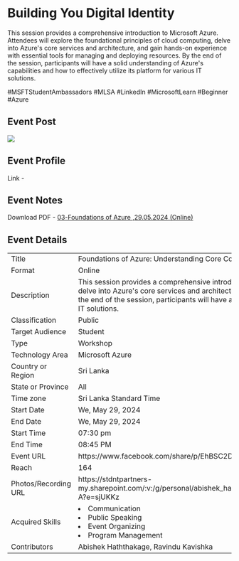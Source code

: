 # Building You Digital Identity

This session provides a comprehensive introduction to Microsoft Azure. Attendees will explore the foundational principles of cloud computing, delve into Azure's core services and architecture, and gain hands-on experience with essential tools for managing and deploying resources. By the end of the session, participants will have a solid understanding of Azure's capabilities and how to effectively utilize its platform for various IT solutions.


#MSFTStudentAmbassadors #MLSA #LinkedIn #MicrosoftLearn #Beginner #Azure

## Event Post

<img src="https://scontent.fcmb1-2.fna.fbcdn.net/v/t39.30808-6/441508081_841305921376100_859813197048101838_n.jpg?_nc_cat=105&ccb=1-7&_nc_sid=5f2048&_nc_eui2=AeG3toud3RRKxMwVZrXif3Kg98-rNPZFjIv3z6s09kWMi_3k9k5l1ZEdhhhFcc4hpQzcTeaC5VWZcEWfsVogm18v&_nc_ohc=RbBXyX5ZTEgQ7kNvgEAuosl&_nc_ht=scontent.fcmb1-2.fna&oh=00_AYCTALEQG3A_u7cSvBFD4Us7PhnEQNd1z5fWb-fg4Nswzg&oe=666FA1BF">


## Event Profile
Link - 


## Event Notes
Download PDF - [03-Foundations of Azure ,29.05.2024 (Online)](https://docs.google.com/presentation/d/1fkP4odo4_2jYUsXu9lLrJHc5uGvtN28Xl_4NrMroksk/edit#slide=id.p) 

## Event Details

<table>
  <tr>
    <td>Title</td>
    <td>Foundations of Azure: Understanding Core Concepts and Essential Tools</td>
  </tr>
  <tr>
    <td>Format</td>
    <td>Online</td>
  </tr>
  <tr>
    <td>Description</td>
    <td>This session provides a comprehensive introduction to Microsoft Azure. Attendees will explore the foundational principles of cloud computing, delve into Azure's core services and architecture, and gain hands-on experience with essential tools for managing and deploying resources. By the end of the session, participants will have a solid understanding of Azure's capabilities and how to effectively utilize its platform for various IT solutions.</td>
  </tr>
  <tr>
    <td>Classification</td>
    <td>Public</td>
  </tr>
  <tr>
    <td>Target Audience</td>
    <td>Student</td>
  </tr>
  <tr>
    <td>Type</td>
    <td>Workshop</td>
  </tr>
  <tr>
    <td>Technology Area</td>
    <td>Microsoft Azure</td>
  </tr>
  <tr>
    <td>Country or Region</td>
    <td>Sri Lanka</td>
  </tr>
  <tr>
    <td>State or Province</td>
    <td>All</td>
  </tr>
  <tr>
    <td>Time zone</td>
    <td>Sri Lanka Standard Time</td>
  </tr>
  <tr>
    <td>Start Date</td>
    <td>We, May 29, 2024</td>
  </tr>
  <tr>
    <td>End Date</td>
    <td>We, May 29, 2024</td>
  </tr>
  <tr>
    <td>Start Time</td>
    <td>07:30 pm</td>
  </tr>
  <tr>
    <td>End Time</td>
    <td>08:45 PM</td>
  </tr>
  <tr>
    <td>Event URL</td>
    <td>https://www.facebook.com/share/p/EhBSC2DhjdwGvygu/ </td>
  </tr>
  <tr>
    <td>Reach</td>
    <td>164</td>
  </tr>
  <tr>
    <td>Photos/Recording URL</td>
    <td> https://stdntpartners-my.sharepoint.com/:v:/g/personal/abishek_haththakage_studentambassadors_com/EbiMGw0F1BhDsOenmtjg6PUBV3Ck7Ly6e994UYnKoEYp-A?e=sjUKKz</td>
  </tr>
  <tr>
    <td>Acquired Skills</td>
    <td>
      <li>Communication</li>
      <li>Public Speaking</li>
      <li>Event Organizing</li>
      <li>Program Management</li>
    </td>
  </tr>
  <tr>
    <td>Contributors</td>
    <td>Abishek Haththakage, Ravindu Kavishka </td>
  </tr>
</table>